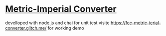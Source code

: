 # [Metric-Imperial Converter](https://www.freecodecamp.org/learn/quality-assurance/quality-assurance-projects/metric-imperial-converter)
develloped with node.js and chai for unit test visite https://fcc-metric-ierial-converter.glitch.me/ for working demo
